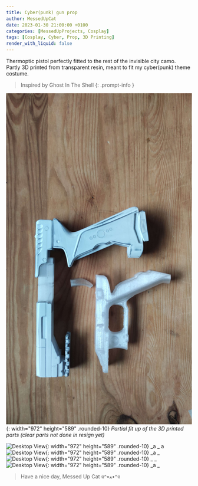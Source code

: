 ```yaml
---
title: Cyber(punk) gun prop
author: MessedUpCat
date: 2023-01-30 21:00:00 +0100
categories: [MessedUpProjects, Cosplay]
tags: [Cosplay, Cyber, Prop, 3D Printing]
render_with_liquid: false
---
```

Thermoptic pistol perfectly fitted to the rest of the invisible city camo. <br>
Partly 3D printed from transparent resin, meant to fit my cyber(punk) theme costume. 

>Inspired by Ghost In The Shell
{: .prompt-info }


![Desktop View](/assets/2023-03-30-Cyber-gun/GITS.jpg){: width="972" height="589" .rounded-10}
_Partial fit up of the 3D printed parts (clear parts not done in resign yet)_


![Desktop View](\assets\2023-03-30-Cyber-gun\gits1.jpg){: width="972" height="589" .rounded-10}
_a _
a
![Desktop View](/assets/2023-03-30-Cyber-gun/gits2.jpg){: width="972" height="589" .rounded-10}
_a _
![Desktop View](/assets/2023-03-30-Cyber-gun/gits3.jpg){: width="972" height="589" .rounded-10}
_ _
![Desktop View](/assets/2023-03-30-Cyber-gun/gits4.jpg){: width="972" height="589" .rounded-10}
_a _

>Have a nice day, Messed Up Cat ฅ^•ﻌ•^ฅ
